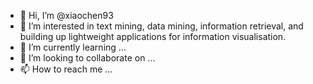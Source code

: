 - 👋 Hi, I’m @xiaochen93
- 👀 I’m interested in text mining, data mining, information retrieval, and building up lightweight applications for information visualisation.
- 🌱 I’m currently learning ...
- 💞️ I’m looking to collaborate on ...
- 📫 How to reach me ...

<!---
xiaochen93/xiaochen93 is a ✨ special ✨ repository because its `README.md` (this file) appears on your GitHub profile.
You can click the Preview link to take a look at your changes.
--->
